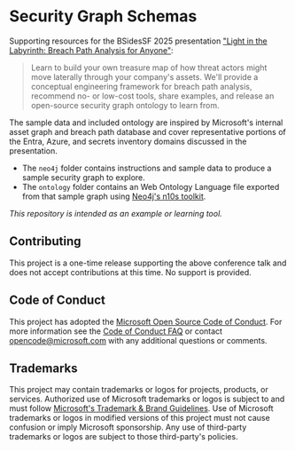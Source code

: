 # Security Graph Schemas

Supporting resources for the BSidesSF 2025 presentation
["Light in the Labyrinth: Breach Path Analysis for Anyone"](https://bsidessf2025.sched.com/event/1x8RJ/light-in-the-labyrinth-breach-path-analysis-for-anyone):

> Learn to build your own treasure map of how threat actors might move laterally through your company's assets.
> We'll provide a conceptual engineering framework for breach path analysis, recommend no- or low-cost tools,
> share examples, and release an open-source security graph ontology to learn from.

The sample data and included ontology are inspired by Microsoft's internal asset graph and breach path database
and cover representative portions of the Entra, Azure, and secrets inventory domains discussed in the presentation.

- The `neo4j` folder contains instructions and sample data to produce a sample security graph to explore.
- The `ontology` folder contains an Web Ontology Language file exported from that sample graph using [Neo4j's n10s toolkit](https://neo4j.com/labs/neosemantics/).

_This repository is intended as an example or learning tool._

## Contributing

This project is a one-time release supporting the above conference talk and does not accept contributions at this time.
No support is provided.

## Code of Conduct

This project has adopted the [Microsoft Open Source Code of Conduct](https://opensource.microsoft.com/codeofconduct/).
For more information see the [Code of Conduct FAQ](https://opensource.microsoft.com/codeofconduct/faq/) or
contact [opencode@microsoft.com](mailto:opencode@microsoft.com) with any additional questions or comments.

## Trademarks

This project may contain trademarks or logos for projects, products, or services. Authorized use of Microsoft
trademarks or logos is subject to and must follow
[Microsoft's Trademark & Brand Guidelines](https://www.microsoft.com/en-us/legal/intellectualproperty/trademarks/usage/general).
Use of Microsoft trademarks or logos in modified versions of this project must not cause confusion or imply Microsoft sponsorship.
Any use of third-party trademarks or logos are subject to those third-party's policies.
